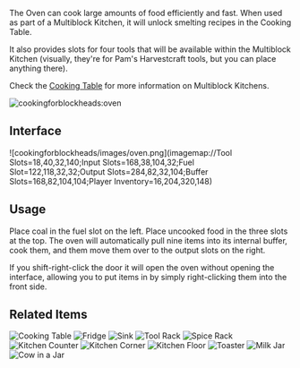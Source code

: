 [Title]: Oven
[Icon]: cookingforblockheads:oven

The Oven can cook large amounts of food efficiently and fast. When used as part of a Multiblock Kitchen, it will unlock smelting recipes in the Cooking Table.

It also provides slots for four tools that will be available within the Multiblock Kitchen (visually, they're for Pam's Harvestcraft tools, but you can place anything there).

Check the [Cooking Table](cookingforblockheads:cooking_table) for more information on Multiblock Kitchens.

![cookingforblockheads:oven](crafting://minecraft:stained_glass:15,minecraft:stained_glass:15,minecraft:stained_glass:15,minecraft:iron_ingot,minecraft:furnace,minecraft:iron_ingot,minecraft:iron_ingot,minecraft:iron_ingot,minecraft:iron_ingot)

## Interface
![cookingforblockheads/images/oven.png](imagemap://Tool Slots=18,40,32,140;Input Slots=168,38,104,32;Fuel Slot=122,118,32,32;Output Slots=284,82,32,104;Buffer Slots=168,82,104,104;Player Inventory=16,204,320,148)

## Usage
Place coal in the fuel slot on the left. Place uncooked food in the three slots at the top. The oven will automatically pull nine items into its internal buffer, cook them, and them move them over to the output slots on the right.

If you shift-right-click the door it will open the oven without opening the interface, allowing you to put items in by simply right-clicking them into the front side.

## Related Items
![Cooking Table](cookingforblockheads:cooking_table)
![Fridge](cookingforblockheads:fridge)
![Sink](cookingforblockheads:sink)
![Tool Rack](cookingforblockheads:tool_rack)
![Spice Rack](cookingforblockheads:spice_rack)
![Kitchen Counter](cookingforblockheads:counter)
![Kitchen Corner](cookingforblockheads:corner)
![Kitchen Floor](cookingforblockheads:kitchen_floor)
![Toaster](cookingforblockheads:toaster)
![Milk Jar](cookingforblockheads:milk_jar)
![Cow in a Jar](cookingforblockheads:cow_jar)